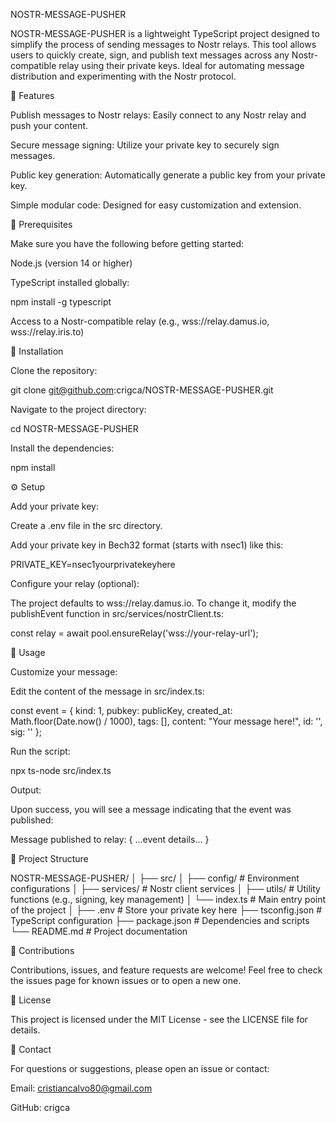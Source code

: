 NOSTR-MESSAGE-PUSHER

NOSTR-MESSAGE-PUSHER is a lightweight TypeScript project designed to simplify the process of sending messages to Nostr relays. This tool allows users to quickly create, sign, and publish text messages across any Nostr-compatible relay using their private keys. Ideal for automating message distribution and experimenting with the Nostr protocol.





🌟 Features

Publish messages to Nostr relays: Easily connect to any Nostr relay and push your content.

Secure message signing: Utilize your private key to securely sign messages.

Public key generation: Automatically generate a public key from your private key.

Simple modular code: Designed for easy customization and extension.

📜 Prerequisites

Make sure you have the following before getting started:

Node.js (version 14 or higher)

TypeScript installed globally:

npm install -g typescript

Access to a Nostr-compatible relay (e.g., wss://relay.damus.io, wss://relay.iris.to)

🔧 Installation

Clone the repository:

git clone git@github.com:crigca/NOSTR-MESSAGE-PUSHER.git

Navigate to the project directory:

cd NOSTR-MESSAGE-PUSHER

Install the dependencies:

npm install

⚙️ Setup

Add your private key:

Create a .env file in the src directory.

Add your private key in Bech32 format (starts with nsec1) like this:

PRIVATE_KEY=nsec1yourprivatekeyhere

Configure your relay (optional):

The project defaults to wss://relay.damus.io. To change it, modify the publishEvent function in src/services/nostrClient.ts:

const relay = await pool.ensureRelay('wss://your-relay-url');

🚀 Usage

Customize your message:

Edit the content of the message in src/index.ts:

const event = {
    kind: 1,
    pubkey: publicKey,
    created_at: Math.floor(Date.now() / 1000),
    tags: [],
    content: "Your message here!",
    id: '',
    sig: ''
};

Run the script:

npx ts-node src/index.ts

Output:

Upon success, you will see a message indicating that the event was published:

Message published to relay: { ...event details... }

📂 Project Structure

NOSTR-MESSAGE-PUSHER/
│
├── src/
│   ├── config/              # Environment configurations
│   ├── services/            # Nostr client services
│   ├── utils/               # Utility functions (e.g., signing, key management)
│   └── index.ts             # Main entry point of the project
│
├── .env                     # Store your private key here
├── tsconfig.json            # TypeScript configuration
├── package.json             # Dependencies and scripts
└── README.md                # Project documentation

🤝 Contributions

Contributions, issues, and feature requests are welcome! Feel free to check the issues page for known issues or to open a new one.

📜 License

This project is licensed under the MIT License - see the LICENSE file for details.

📨 Contact

For questions or suggestions, please open an issue or contact:

Email: cristiancalvo80@gmail.com

GitHub: crigca


